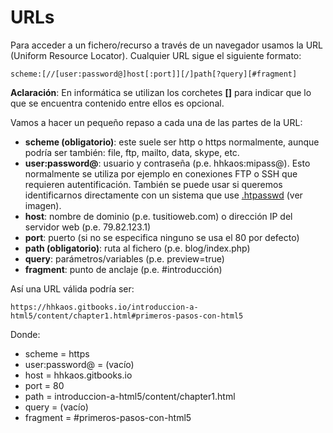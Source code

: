 # URLs

Para acceder a un fichero/recurso a través de un navegador usamos la URL (Uniform Resource Locator). Cualquier URL sigue el siguiente formato:

```
scheme:[//[user:password@]host[:port]][/]path[?query][#fragment]
```

**Aclaración**: En informática se utilizan los corchetes **[]** para indicar que lo que se encuentra contenido entre ellos es opcional.

Vamos a hacer un pequeño repaso a cada una de las partes de la URL:

* **scheme (obligatorio)**: este suele ser http o https normalmente, aunque podría ser también: file, ftp, mailto, data, skype, etc.
* **user:password@**: usuario y contraseña (p.e. hhkaos:mipass@). Esto normalmente se utiliza por ejemplo en conexiones FTP o SSH que requieren autentificación. También se puede usar si queremos identificarnos directamente con un sistema que use [.htpasswd](https://en.wikipedia.org/wiki/.htpasswd) (ver imagen).
* **host**: nombre de dominio (p.e. tusitioweb.com) o dirección IP del servidor web (p.e. 79.82.123.1)
* **port**: puerto (si no se especifica ninguno se usa el 80 por defecto)
* **path (obligatorio)**: ruta al fichero (p.e. blog/index.php)
* **query**: parámetros/variables (p.e. preview=true)
* **fragment**: punto de anclaje (p.e. #introducción)

Así una URL válida podría ser:
```
https://hhkaos.gitbooks.io/introduccion-a-html5/content/chapter1.html#primeros-pasos-con-html5
```
Donde:
- scheme = https
- user:password@ = (vacío)
- host = hhkaos.gitbooks.io
- port = 80
- path = introduccion-a-html5/content/chapter1.html
- query = (vacío)
- fragment = #primeros-pasos-con-html5